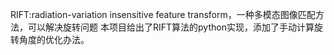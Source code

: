 RIFT:radiation-variation insensitive feature transform，一种多模态图像匹配方法，可以解决旋转问题
本项目给出了RIFT算法的python实现，添加了手动计算旋转角度的优化办法。
